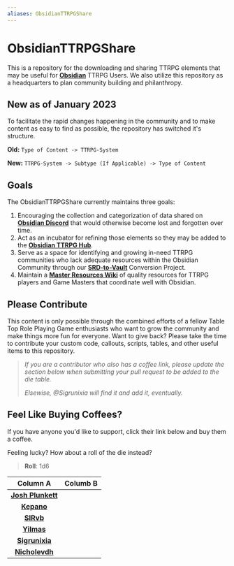 ```yaml
---
aliases: ObsidianTTRPGShare
---
```


# ObsidianTTRPGShare

This is a repository for the downloading and sharing TTRPG elements that may be useful for [**Obsidian**](https://obsidian.md) TTRPG Users. We also utilize this repository as a headquarters to plan community building and philanthropy.

## New as of January 2023

To facilitate the rapid changes happening in the community and to make content as easy to find as possible, the repository has switched it's structure.

__Old:__ `Type of Content -> TTRPG-System`

__New:__ `TTRPG-System -> Subtype (If Applicable) -> Type of Content`

## Goals

The ObsidianTTRPGShare currently maintains three goals:

1. Encouraging the collection and categorization of data shared on [**Obsidian Discord**](https://discord.gg/obsidianmd) that would otherwise become lost and forgotten over time.
2. Act as an incubator for refining those elements so they may be added to the [**Obsidian TTRPG Hub**](https://publish.obsidian.md/hub/04+-+Guides%2C+Workflows%2C+%26+Courses/for+TTRPG).
3. Serve as a space for identifying and growing in-need TTRPG communities who lack adequate resources within the Obsidian Community through our [**SRD-to-Vault**](https://github.com/ObsidianTTRPGProject/ObsidianTTRPGShare/issues/4) Conversion Project.
4. Maintain a [**Master Resources Wiki**](https://github.com/ObsidianTTRPGProject/ObsidianTTRPGShare/wiki) of quality resources for TTRPG players and Game Masters that coordinate well with Obsidian.

## Please Contribute

This content is only possible through the combined efforts of a fellow Table Top Role Playing Game enthusiasts who want to grow the community and make things more fun for everyone. Want to give back? Please take the time to contribute your custom code, callouts, scripts, tables, and other useful items to this repository.

>_If you are a contributor who also has a coffee link, please update the section below when submitting your pull request to be added to the die table._
>
>_Elsewise, @Sigrunixia will find it and add it, eventually._

## Feel Like Buying Coffees?

If you have anyone you'd like to support, click their link below and buy them a coffee.

Feeling lucky? How about a roll of the die instead?

> __Roll__: 1d6

|                           Column A                           | Columb B |
|:------------------------------------------------------------:| -------- |
| __[Josh Plunkett](https://www.patreon.com/join/JPlunkett?)__ |          |
|      __[Kepano](https://www.buymeacoffee.com/kepano)__       |          |
|             __[SlRvb](https://ko-fi.com/slrvb)__             |          |
|            __[Yilmas](https://ko-fi.com/yilmas)__            |          |
|        __[Sigrunixia](https://ko-fi.com/sigrunixia)__        |          |
|        __[Nicholevdh](https://ko-fi.com/nicolevdh)__         |          |
